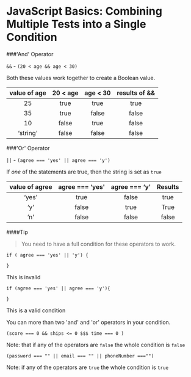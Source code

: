 # JavaScript Basics: Combining Multiple Tests into a Single Condition

###'And' Operator 

`&&` - `(20 < age && age < 30)`

Both these values work together to create a Boolean value. 

| value of age | 20 < age | age < 30 | results of && |
| :-: | :-: | :-: | :-: |
| 25 | true | true | true |
| 35 | true | false | false |
| 10 | false | true | false |
| ‘string' | false | false | false |


###'Or' Operator 

`||` - `(agree === 'yes' || agree === 'y')`

If _one_ of the statements are true, then the string is set as `true` 


| value of agree | agree === ‘yes' | agree === ‘y' | Results  |
| :-: | :-: | :-: | :-: |
| ‘yes' | true | false | true |
| ‘y' | false | true | True |
| ’n' | false | false | false |


####Tip
> You need to have a full condition for these operators to work. 

```
if ( agree === 'yes' || 'y') {

}
```
This is invalid


```
if (agree === 'yes' || agree === 'y'){

}
```
This is a valid condition 


You can more than two 'and' and 'or' operators in your condition. 

```
(score === 0 && ships <= 0 $$$ time === 0 ) 
```
Note: that if any of the operators are `false` the whole condition is `false`

```
(password === "" || email === "" || phoneNumber ==="")
```
Note: if any of the operators are `true` the whole condition is `true`



